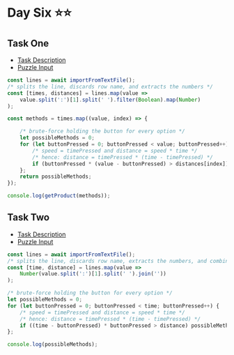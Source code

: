 # Day Six ⭐⭐

## Task One

- [Task Description](https://adventofcode.com/2023/day/6)
- [Puzzle Input](https://adventofcode.com/2023/day/6/input)

```javascript
const lines = await importFromTextFile();
/* splits the line, discards row name, and extracts the numbers */
const [times, distances] = lines.map(value =>
	value.split(':')[1].split(' ').filter(Boolean).map(Number)
);

const methods = times.map((value, index) => {

	/* brute-force holding the button for every option */
	let possibleMethods = 0;
	for (let buttonPressed = 0; buttonPressed < value; buttonPressed++) {
		/* speed = timePressed and distance = speed * time */
		/* hence: distance = timePressed * (time - timePressed) */
		if (buttonPressed * (value - buttonPressed) > distances[index]) possibleMethods++
	};
	return possibleMethods;
});

console.log(getProduct(methods));
```

## Task Two

- [Task Description](https://adventofcode.com/2023/day/6#part2)
- [Puzzle Input](https://adventofcode.com/2023/day/6/input)

```javascript
const lines = await importFromTextFile();
/* splits the line, discards row name, extracts the numbers, and combine into one */
const [time, distance] = lines.map(value =>
	Number(value.split(':')[1].split(' ').join(''))
);

/* brute-force holding the button for every option */
let possibleMethods = 0;
for (let buttonPressed = 0; buttonPressed < time; buttonPressed++) {
	/* speed = timePressed and distance = speed * time */
	/* hence: distance = timePressed * (time - timePressed) */
	if ((time - buttonPressed) * buttonPressed > distance) possibleMethods++
};

console.log(possibleMethods);
```
